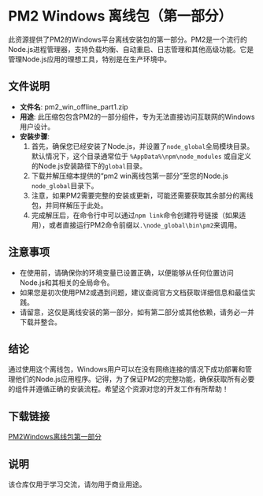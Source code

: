 # PM2 Windows 离线包（第一部分）

此资源提供了PM2的Windows平台离线安装包的第一部分。PM2是一个流行的Node.js进程管理器，支持负载均衡、自动重启、日志管理和其他高级功能。它是管理Node.js应用的理想工具，特别是在生产环境中。

## 文件说明

- **文件名**: pm2_win_offline_part1.zip
- **用途**: 此压缩包包含PM2的一部分组件，专为无法直接访问互联网的Windows用户设计。
- **安装步骤**:
  1. 首先，确保您已经安装了Node.js，并设置了`node_global`全局模块目录。默认情况下，这个目录通常位于 `%AppData%\npm\node_modules` 或自定义的Node.js安装路径下的`global`目录。
  2. 下载并解压缩本提供的“pm2 win离线包第一部分”至您的Node.js `node_global`目录下。
  3. 注意，如果PM2需要完整的安装或更新，可能还需要获取其余部分的离线包，并同样解压于此处。
  4. 完成解压后，在命令行中可以通过`npm link`命令创建符号链接（如果适用），或者直接运行PM2命令前缀以`.\node_global\bin\pm2`来调用。

## 注意事项

- 在使用前，请确保你的环境变量已设置正确，以便能够从任何位置访问Node.js和其相关的全局命令。
- 如果您是初次使用PM2或遇到问题，建议查阅官方文档获取详细信息和最佳实践。
- 请留意，这仅是离线安装的第一部分，如有第二部分或其他依赖，请务必一并下载并整合。

## 结论

通过使用这个离线包，Windows用户可以在没有网络连接的情况下成功部署和管理他们的Node.js应用程序。记得，为了保证PM2的完整功能，确保获取所有必要的组件并遵循正确的安装流程。希望这个资源对您的开发工作有所帮助！

## 下载链接
[PM2Windows离线包第一部分](https://pan.quark.cn/s/e24f32534e77)

## 说明

该仓库仅用于学习交流，请勿用于商业用途。
